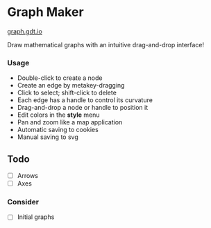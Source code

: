 # Graph Maker

[graph.gdt.io](http://graph.gdt.io/)

Draw mathematical graphs with an intuitive drag-and-drop interface!

### Usage

- Double-click to create a node
- Create an edge by metakey-dragging
- Click to select; shift-click to delete
- Each edge has a handle to control its curvature
- Drag-and-drop a node or handle to position it
- Edit colors in the **style** menu
- Pan and zoom like a map application
- Automatic saving to cookies
- Manual saving to svg

## Todo

- [ ] Arrows
- [ ] Axes

### Consider

- [ ] Initial graphs
